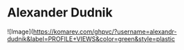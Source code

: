 # Alexander Dudnik
![Image](https://komarev.com/ghpvc/?username=alexandr-dudnik&label=PROFILE+VIEWS&color=green&style=plastic
